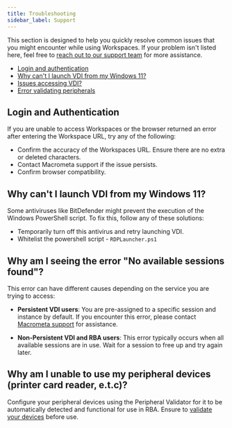 ```yaml
---
title: Troubleshooting
sidebar_label: Support
---
```


This section is designed to help you quickly resolve common issues that you might encounter while using Workspaces. If your problem isn't listed here, feel free to [reach out to our support team](https://support.macrometa.com/hc/en-us/requests/new) for more assistance.

- [Login and authentication](#login-and-authentication)
- [Why can't I launch VDI from my Windows 11?](#why-cant-i-launch-vdi-from-my-windows-11)
- [Issues accessing VDI?](#why-am-i-seeing-the-error-no-available-sessions-found)
- [Error validating peripherals](#why-am-i-unable-to-use-my-peripheral-devices-printer-card-reader-etc)

## Login and Authentication

If you are unable to access Workspaces or the browser returned an error after entering the Workspace URL, try any of the following: 

- Confirm the accuracy of the Workspaces URL. Ensure there are no extra or deleted characters. 
- Contact Macrometa support if the issue persists.
- Confirm browser compatibility. 

## Why can't I launch VDI from my Windows 11?
Some antiviruses like BitDefender might prevent the execution of the Windows PowerShell script. To fix this, follow any of these solutions:

- Temporarily turn off this antivirus and retry launching VDI.
- Whitelist the powershell script - `RDPLauncher.ps1`

## Why am I seeing the error "No available sessions found"?
This error can have different causes depending on the service you are trying to access:

- **Persistent VDI users**: You are pre-assigned to a specific session and instance by default. If you encounter this error, please contact [Macrometa support](https://www.macrometa.com/support) for assistance.

- **Non-Persistent VDI and RBA users**: This error typically occurs when all available sessions are in use. Wait for a session to free up and try again later.

## Why am I unable to use my peripheral devices (printer card reader, e.t.c)?
Configure your peripheral devices using the Peripheral Validator for it to be automatically detected and functional for use in RBA. Ensure to [validate your devices](../remote-browser-accelerator/rba-peripheral-validator.md) before use.